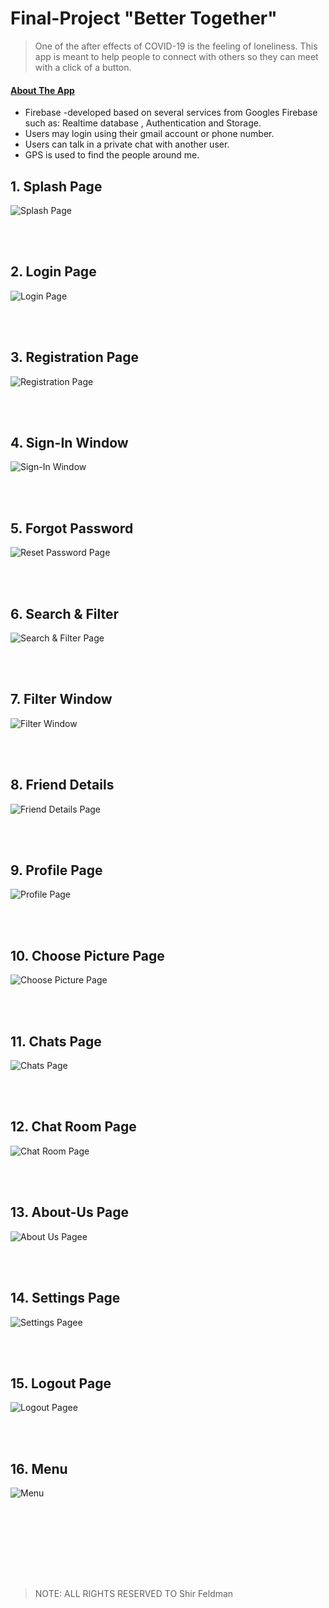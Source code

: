 # Final-Project "Better Together"

> One of the after effects of COVID-19 is the feeling of loneliness. This app is meant to help people to
> connect with others so they can meet with a click of a button.

#### <ins>About The App</ins>
* Firebase -developed based on several services from Googles Firebase such as: Realtime database ,
Authentication and Storage.
* Users may login using their gmail account or phone number.
* Users can talk in a private chat with another user.
* GPS is used to find the people around me.


## **1. Splash Page**

<img  src="./coding-app/pics/‏‏4.PNG" title="Splash Page" />

<br><br>

## **2. Login Page**

<img  src="./coding-app/pics/‏‏4.PNG" title="Login Page" />

<br><br>

## **3. Registration Page**

<img  src="./coding-app/pics/2.PNG" title="‏‏Registration Page" />

<br><br>

## **4. Sign-In Window**

<img  src="./coding-app/pics/2.PNG" title="‏‏Sign-In Window" />

<br><br>


## **5. Forgot Password**

<img  src="./coding-app/pics/list.PNG" title="Reset Password Page" />

<br><br>

## **6. Search & Filter**

<img  src="./coding-app/pics/1.PNG" title="Search & Filter Page" />

<br><br>

## **7. Filter Window**

<img  src="./coding-app/pics/list.PNG" title="Filter Window" />

<br><br>


## **8. Friend Details**

<img  src="./coding-app/pics/list.PNG" title="Friend Details Page" />

<br><br>

## **9. Profile Page**

<img  src="./coding-app/pics/list.PNG" title="Profile Page" />

<br><br>

## **10. Choose Picture Page**

<img  src="./coding-app/pics/list.PNG" title="Choose Picture Page" />

<br><br>

## **11. Chats Page**

<img  src="./coding-app/pics/list.PNG" title="Chats Page" />

<br><br>

## **12. Chat Room Page**

<img  src="./coding-app/pics/list.PNG" title="Chat Room Page" />

<br><br>


## **13. About-Us Page**

<img  src="./coding-app/pics/list.PNG" title="About Us Pagee" />

<br><br>

## **14. Settings Page**

<img  src="./coding-app/pics/list.PNG" title="Settings Pagee" />

<br><br>

## **15. Logout Page**

<img  src="./coding-app/pics/list.PNG" title="Logout Pagee" />

<br><br>

## **16. Menu**

<img  src="./coding-app/pics/list.PNG" title="Menu" />

<br><br>


<br><br><br><br>

> NOTE: ALL RIGHTS RESERVED TO Shir Feldman

